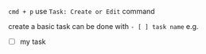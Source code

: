 `cmd + p` use `Task: Create or Edit` command

create a basic task can be done with `- [ ] task name` e.g.
- [ ] my task
